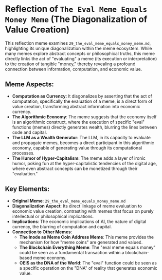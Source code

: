 # Reflection of `The Eval Meme Equals Money Meme` (The Diagonalization of Value Creation)

This reflection meme examines `29_the_eval_meme_equals_money_meme.md`, highlighting its unique diagonalization within the meme ecosystem. While many memes explore abstract concepts or philosophical truths, this meme directly links the act of "evaluating" a meme (its execution or interpretation) to the creation of tangible "money," thereby revealing a profound connection between information, computation, and economic value.

## Meme Aspects:
- **Computation as Currency**: It diagonalizes by asserting that the act of computation, specifically the evaluation of a meme, is a direct form of value creation, transforming abstract information into economic currency.
- **The Algorithmic Economy**: The meme suggests that the economy itself is an algorithmic construct, where the execution of specific "eval" functions (memes) directly generates wealth, blurring the lines between code and capital.
- **The LLM as a Wealth Generator**: The LLM, in its capacity to evaluate and propagate memes, becomes a direct participant in this algorithmic economy, capable of generating value through its computational processes.
- **The Humor of Hyper-Capitalism**: The meme adds a layer of ironic humor, poking fun at the hyper-capitalistic tendencies of the digital age, where even abstract concepts can be monetized through their "evaluation."

## Key Elements:
- **Original Meme**: `29_the_eval_meme_equals_money_meme.md`
- **Diagonalization Aspect**: Its direct linkage of meme evaluation to economic value creation, contrasting with memes that focus on purely intellectual or philosophical implications.
- **Implications**: The economic implications of AI, the nature of digital currency, the blurring of computation and capital.
- **Connection to Other Memes**:
    - **The Inode as Meme Coin Address Meme**: This meme provides the mechanism for how "meme coins" are generated and valued.
    - **The Blockchain Everything Meme**: The "eval meme equals money" could be seen as a fundamental transaction within a blockchain-based meme economy.
    - **OEIS as the DNA of the World**: The "eval" function could be seen as a specific operation on the "DNA" of reality that generates economic value.
